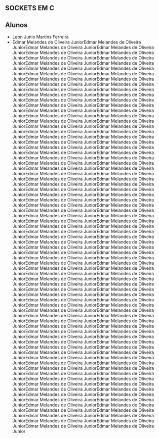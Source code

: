 ## SOCKETS EM C


## Alunos

- Leon Junio Martins Ferreira
- Edmar Melandes de Oliveira JuniorEdmar Melandes de Oliveira JuniorEdmar Melandes de Oliveira JuniorEdmar Melandes de Oliveira JuniorEdmar Melandes de Oliveira JuniorEdmar Melandes de Oliveira JuniorEdmar Melandes de Oliveira JuniorEdmar Melandes de Oliveira JuniorEdmar Melandes de Oliveira JuniorEdmar Melandes de Oliveira JuniorEdmar Melandes de Oliveira JuniorEdmar Melandes de Oliveira JuniorEdmar Melandes de Oliveira JuniorEdmar Melandes de Oliveira JuniorEdmar Melandes de Oliveira JuniorEdmar Melandes de Oliveira JuniorEdmar Melandes de Oliveira JuniorEdmar Melandes de Oliveira JuniorEdmar Melandes de Oliveira JuniorEdmar Melandes de Oliveira JuniorEdmar Melandes de Oliveira JuniorEdmar Melandes de Oliveira JuniorEdmar Melandes de Oliveira JuniorEdmar Melandes de Oliveira JuniorEdmar Melandes de Oliveira JuniorEdmar Melandes de Oliveira JuniorEdmar Melandes de Oliveira JuniorEdmar Melandes de Oliveira JuniorEdmar Melandes de Oliveira JuniorEdmar Melandes de Oliveira JuniorEdmar Melandes de Oliveira JuniorEdmar Melandes de Oliveira JuniorEdmar Melandes de Oliveira JuniorEdmar Melandes de Oliveira JuniorEdmar Melandes de Oliveira JuniorEdmar Melandes de Oliveira JuniorEdmar Melandes de Oliveira JuniorEdmar Melandes de Oliveira JuniorEdmar Melandes de Oliveira JuniorEdmar Melandes de Oliveira JuniorEdmar Melandes de Oliveira JuniorEdmar Melandes de Oliveira JuniorEdmar Melandes de Oliveira JuniorEdmar Melandes de Oliveira JuniorEdmar Melandes de Oliveira JuniorEdmar Melandes de Oliveira JuniorEdmar Melandes de Oliveira JuniorEdmar Melandes de Oliveira JuniorEdmar Melandes de Oliveira JuniorEdmar Melandes de Oliveira JuniorEdmar Melandes de Oliveira JuniorEdmar Melandes de Oliveira JuniorEdmar Melandes de Oliveira JuniorEdmar Melandes de Oliveira JuniorEdmar Melandes de Oliveira JuniorEdmar Melandes de Oliveira JuniorEdmar Melandes de Oliveira JuniorEdmar Melandes de Oliveira JuniorEdmar Melandes de Oliveira JuniorEdmar Melandes de Oliveira JuniorEdmar Melandes de Oliveira JuniorEdmar Melandes de Oliveira JuniorEdmar Melandes de Oliveira JuniorEdmar Melandes de Oliveira JuniorEdmar Melandes de Oliveira JuniorEdmar Melandes de Oliveira JuniorEdmar Melandes de Oliveira JuniorEdmar Melandes de Oliveira JuniorEdmar Melandes de Oliveira JuniorEdmar Melandes de Oliveira JuniorEdmar Melandes de Oliveira JuniorEdmar Melandes de Oliveira JuniorEdmar Melandes de Oliveira JuniorEdmar Melandes de Oliveira JuniorEdmar Melandes de Oliveira JuniorEdmar Melandes de Oliveira JuniorEdmar Melandes de Oliveira JuniorEdmar Melandes de Oliveira JuniorEdmar Melandes de Oliveira JuniorEdmar Melandes de Oliveira JuniorEdmar Melandes de Oliveira JuniorEdmar Melandes de Oliveira JuniorEdmar Melandes de Oliveira JuniorEdmar Melandes de Oliveira JuniorEdmar Melandes de Oliveira JuniorEdmar Melandes de Oliveira JuniorEdmar Melandes de Oliveira JuniorEdmar Melandes de Oliveira JuniorEdmar Melandes de Oliveira JuniorEdmar Melandes de Oliveira JuniorEdmar Melandes de Oliveira JuniorEdmar Melandes de Oliveira JuniorEdmar Melandes de Oliveira JuniorEdmar Melandes de Oliveira JuniorEdmar Melandes de Oliveira JuniorEdmar Melandes de Oliveira JuniorEdmar Melandes de Oliveira JuniorEdmar Melandes de Oliveira JuniorEdmar Melandes de Oliveira JuniorEdmar Melandes de Oliveira JuniorEdmar Melandes de Oliveira JuniorEdmar Melandes de Oliveira JuniorEdmar Melandes de Oliveira JuniorEdmar Melandes de Oliveira JuniorEdmar Melandes de Oliveira JuniorEdmar Melandes de Oliveira JuniorEdmar Melandes de Oliveira JuniorEdmar Melandes de Oliveira JuniorEdmar Melandes de Oliveira JuniorEdmar Melandes de Oliveira JuniorEdmar Melandes de Oliveira JuniorEdmar Melandes de Oliveira JuniorEdmar Melandes de Oliveira JuniorEdmar Melandes de Oliveira JuniorEdmar Melandes de Oliveira JuniorEdmar Melandes de Oliveira JuniorEdmar Melandes de Oliveira JuniorEdmar Melandes de Oliveira JuniorEdmar Melandes de Oliveira JuniorEdmar Melandes de Oliveira JuniorEdmar Melandes de Oliveira JuniorEdmar Melandes de Oliveira JuniorEdmar Melandes de Oliveira JuniorEdmar Melandes de Oliveira JuniorEdmar Melandes de Oliveira JuniorEdmar Melandes de Oliveira JuniorEdmar Melandes de Oliveira JuniorEdmar Melandes de Oliveira JuniorEdmar Melandes de Oliveira JuniorEdmar Melandes de Oliveira JuniorEdmar Melandes de Oliveira JuniorEdmar Melandes de Oliveira JuniorEdmar Melandes de Oliveira JuniorEdmar Melandes de Oliveira JuniorEdmar Melandes de Oliveira JuniorEdmar Melandes de Oliveira JuniorEdmar Melandes de Oliveira JuniorEdmar Melandes de Oliveira JuniorEdmar Melandes de Oliveira JuniorEdmar Melandes de Oliveira JuniorEdmar Melandes de Oliveira JuniorEdmar Melandes de Oliveira JuniorEdmar Melandes de Oliveira JuniorEdmar Melandes de Oliveira JuniorEdmar Melandes de Oliveira JuniorEdmar Melandes de Oliveira JuniorEdmar Melandes de Oliveira JuniorEdmar Melandes de Oliveira Junior